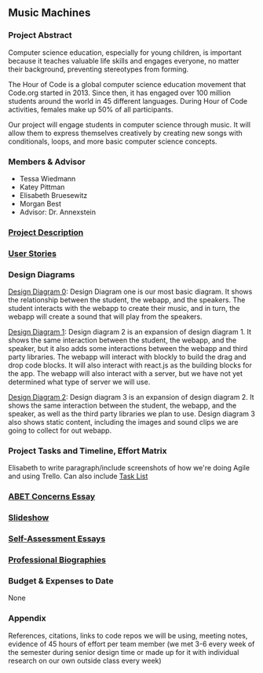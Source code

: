 ## Music Machines
### Project Abstract
Computer science education, especially for young children, is important because it teaches valuable life skills and engages everyone, no matter their background, preventing stereotypes from forming.

The Hour of Code is a global computer science education movement that Code.org started in 2013. Since then, it has engaged over 100 million students around the world in 45 different languages. During Hour of Code activities, females make up 50% of all participants.

Our project will engage students in computer science through music. It will allow them to express themselves creatively by creating new songs with conditionals, loops, and more basic computer science concepts.

### Members & Advisor
* Tessa Wiedmann
* Katey Pittman
* Elisabeth Bruesewitz
* Morgan Best
* Advisor: Dr. Annexstein

### [Project Description](https://github.com/kpittman23/senior-design/blob/master/Project-Description.md)

### [User Stories](https://github.com/kpittman23/senior-design/blob/master/Assignment%204/User_Stories.md)

### Design Diagrams
[Design Diagram 0](https://github.com/kpittman23/senior-design/blob/master/Assignment%204/D0.pdf):
Design Diagram one is our most basic diagram. It shows the relationship between the student, the webapp, and the speakers. The student interacts with the webapp to create their music, and in turn, the webapp will create a sound that will play from the speakers. 

[Design Diagram 1](https://github.com/kpittman23/senior-design/blob/master/Assignment%204/D1.pdf):
Design diagram 2 is an expansion of design diagram 1. It shows the same interaction between the student, the webapp, and the speaker, but it also adds some interactions between the webapp and third party libraries. The webapp will interact with blockly to build the drag and drop code blocks. It will also interact with react.js as the building blocks for the app. The webapp will also interact with a server, but we have not yet determined what type of server we will use. 

[Design Diagram 2](https://github.com/kpittman23/senior-design/blob/master/Assignment%204/D2.pdf):
Design diagram 3 is an expansion of design diagram 2. It shows the same interaction between the student, the webapp, and the speaker, as well as the third party libraries we plan to use. Design diagram 3 also shows static content, including the images and sound clips we are going to collect for out webapp. 

### Project Tasks and Timeline, Effort Matrix
Elisabeth to write paragraph/include screenshots of how we're doing Agile and using Trello. Can also include [Task List](https://github.com/kpittman23/senior-design/blob/master/Assignment%20%235%20Task%20List.md)

### [ABET Concerns Essay](https://github.com/kpittman23/senior-design/blob/master/Assignment7.md)

### [Slideshow](https://docs.google.com/presentation/d/1ikXMVuwyqJG0sGC4A2ev79yo8Xhca5E_AbsJXg3qT_s/edit?usp=sharing)

### [Self-Assessment Essays](https://github.com/kpittman23/senior-design/tree/master/Assignment%203)

### [Professional Biographies](https://github.com/kpittman23/senior-design/blob/master/Biographies.md)

### Budget & Expenses to Date
None

### Appendix
References, citations, links to code repos we will be using, meeting notes, evidence of 45 hours of effort per team member (we met 3-6 every week of the semester during senior design time or made up for it with individual research on our own outside class every week)
